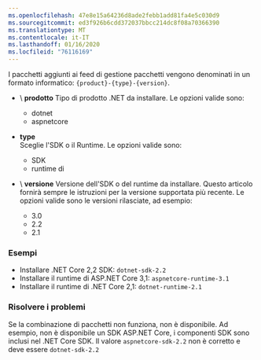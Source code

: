 ```yaml
---
ms.openlocfilehash: 47e8e15a64236d8ade2febb1add81fa4e5c030d9
ms.sourcegitcommit: ed3f926b6cdd372037bbcc214dc8f08a70366390
ms.translationtype: MT
ms.contentlocale: it-IT
ms.lasthandoff: 01/16/2020
ms.locfileid: "76116169"
---
```


I pacchetti aggiunti ai feed di gestione pacchetti vengono denominati in un formato informatico: `{product}-{type}-{version}`.

- \ **prodotto**
Tipo di prodotto .NET da installare. Le opzioni valide sono:

  - dotnet
  - aspnetcore

- **type**\
Sceglie l'SDK o il Runtime. Le opzioni valide sono:

  - SDK
  - runtime di

- \ **versione**
Versione dell'SDK o del runtime da installare. Questo articolo fornirà sempre le istruzioni per la versione supportata più recente. Le opzioni valide sono le versioni rilasciate, ad esempio:

  - 3.0
  - 2.2
  - 2.1

### <a name="examples"></a>Esempi

- Installare .NET Core 2,2 SDK: `dotnet-sdk-2.2`
- Installare il runtime di ASP.NET Core 3,1: `aspnetcore-runtime-3.1`
- Installare il runtime di .NET Core 2,1: `dotnet-runtime-2.1`

### <a name="troubleshoot"></a>Risolvere i problemi

Se la combinazione di pacchetti non funziona, non è disponibile. Ad esempio, non è disponibile un SDK ASP.NET Core, i componenti SDK sono inclusi nel .NET Core SDK. Il valore `aspnetcore-sdk-2.2` non è corretto e deve essere `dotnet-sdk-2.2`
